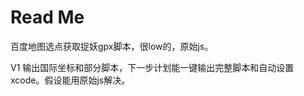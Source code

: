 Read Me
==============
百度地图选点获取捉妖gpx脚本，很low的，原始js。

V1
输出国际坐标和部分脚本，下一步计划能一键输出完整脚本和自动设置xcode。假设能用原始js解决。